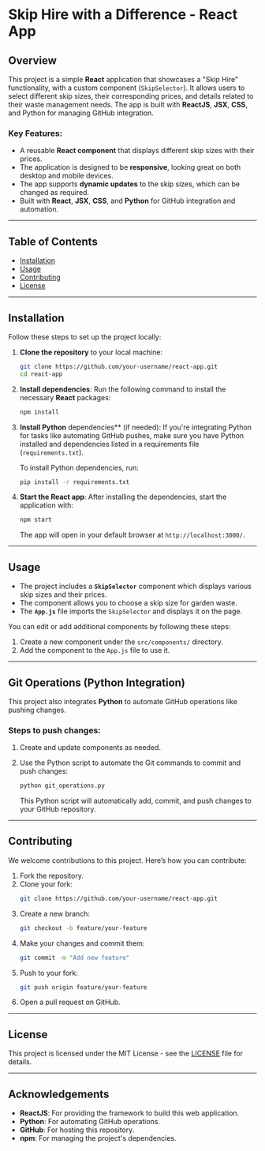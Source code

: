 # Skip Hire with a Difference - React App

## Overview

This project is a simple **React** application that showcases a "Skip Hire" functionality, with a custom component (`SkipSelector`). It allows users to select different skip sizes, their corresponding prices, and details related to their waste management needs. The app is built with **ReactJS**, **JSX**, **CSS**, and Python for managing GitHub integration.

### Key Features:
- A reusable **React component** that displays different skip sizes with their prices.
- The application is designed to be **responsive**, looking great on both desktop and mobile devices.
- The app supports **dynamic updates** to the skip sizes, which can be changed as required.
- Built with **React**, **JSX**, **CSS**, and **Python** for GitHub integration and automation.
  
---

## Table of Contents

- [Installation](#installation)
- [Usage](#usage)
- [Contributing](#contributing)
- [License](#license)

---

## Installation

Follow these steps to set up the project locally:

1. **Clone the repository** to your local machine:
    ```bash
    git clone https://github.com/your-username/react-app.git
    cd react-app
    ```

2. **Install dependencies**:
    Run the following command to install the necessary **React** packages:
    ```bash
    npm install
    ```

3. **Install Python** dependencies** (if needed):
    If you're integrating Python for tasks like automating GitHub pushes, make sure you have Python installed and dependencies listed in a requirements file (`requirements.txt`).

    To install Python dependencies, run:
    ```bash
    pip install -r requirements.txt
    ```

4. **Start the React app**:
    After installing the dependencies, start the application with:
    ```bash
    npm start
    ```
    The app will open in your default browser at `http://localhost:3000/`.

---

## Usage

- The project includes a **`SkipSelector`** component which displays various skip sizes and their prices.
- The component allows you to choose a skip size for garden waste.
- The **`App.js`** file imports the `SkipSelector` and displays it on the page.
  
You can edit or add additional components by following these steps:

1. Create a new component under the `src/components/` directory.
2. Add the component to the `App.js` file to use it.

---

## Git Operations (Python Integration)

This project also integrates **Python** to automate GitHub operations like pushing changes.

### Steps to push changes:

1. Create and update components as needed.
2. Use the Python script to automate the Git commands to commit and push changes:
    ```bash
    python git_operations.py
    ```

   This Python script will automatically add, commit, and push changes to your GitHub repository.

---

## Contributing

We welcome contributions to this project. Here’s how you can contribute:

1. Fork the repository.
2. Clone your fork:
    ```bash
    git clone https://github.com/your-username/react-app.git
    ```
3. Create a new branch:
    ```bash
    git checkout -b feature/your-feature
    ```
4. Make your changes and commit them:
    ```bash
    git commit -m "Add new feature"
    ```
5. Push to your fork:
    ```bash
    git push origin feature/your-feature
    ```
6. Open a pull request on GitHub.

---

## License

This project is licensed under the MIT License - see the [LICENSE](LICENSE) file for details.

---

## Acknowledgements

- **ReactJS**: For providing the framework to build this web application.
- **Python**: For automating GitHub operations.
- **GitHub**: For hosting this repository.
- **npm**: For managing the project's dependencies.

